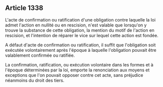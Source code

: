 Article 1338
----
L'acte de confirmation ou ratification d'une obligation contre laquelle la loi
admet l'action en nullité ou en rescision, n'est valable que lorsqu'on y trouve
la substance de cette obligation, la mention du motif de l'action en rescision,
et l'intention de réparer le vice sur lequel cette action est fondée.

A défaut d'acte de confirmation ou ratification, il suffit que l'obligation soit
exécutée volontairement après l'époque à laquelle l'obligation pouvait être
valablement confirmée ou ratifiée.

La confirmation, ratification, ou exécution volontaire dans les formes et à
l'époque déterminées par la loi, emporte la renonciation aux moyens et
exceptions que l'on pouvait opposer contre cet acte, sans préjudice néanmoins du
droit des tiers.

